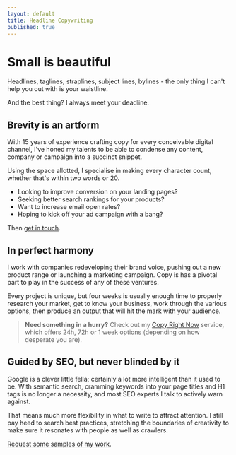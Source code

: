 ```yaml
---
layout: default
title: Headline Copywriting
published: true
---
```


<div class="post">
	<h1 class="pageTitle">Small is beautiful</h1>
	<p class="intro">Headlines, taglines, straplines, subject lines, bylines - the only thing I can't help you out with is your waistline.</p>
	<p>And the best thing? I always meet your deadline.</p>
	<h2>Brevity is an artform</h2>
    <p>With 15 years of experience crafting copy for every conceivable digital channel, I've honed my talents to be able to condense any content, company or campaign into a succinct snippet.</p>
   <p>Using the space allotted, I specialise in making every character count, whether that's within two words or 20.</p>
	<ul>
		<li>Looking to improve conversion on your landing pages?</li>
  		<li>Seeking better search rankings for your products?</li>
  		<li>Want to increase email open rates?</li>
  		<li>Hoping to kick off your ad campaign with a bang?</li>
  	</ul>
  <p>Then <a href="/contact">get in touch</a>.</p>
  <h2>In perfect harmony</h2>
  <p>I work with companies redeveloping their brand voice, pushing out a new product range or launching a marketing campaign. Copy is has a pivotal part to play in the success of any of these ventures.</p>
  <p>Every project is unique, but four weeks is usually enough time to properly research your market, get to know your business, work through the various options, then produce an output that will hit the mark with your audience.</p>
  <blockquote><strong>Need something in a hurry?</strong> Check out my <a href="#">Copy Right Now</a> service, which offers 24h, 72h or 1 week options (depending on how desperate you are).</blockquote>
  <h2>Guided by SEO, but never blinded by it</h2>
  <p>Google is a clever little fella; certainly a lot more intelligent than it used to be. With semantic search, cramming keywords into your page titles and H1 tags is no longer a necessity, and most SEO experts I talk to actively warn against.</p>
  <p>That means much more flexibility in what to write to attract attention. I still pay heed to search best practices, stretching the boundaries of creativity to make sure it resonates with people as well as crawlers.</p>
 <p><a href="/contact">Request some samples of my work</a>.</p>
</div>
